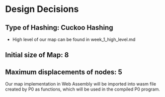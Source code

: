 # Design Decisions

## Type of Hashing: Cuckoo Hashing
- High level of our map can be found in week_1_high_level.md
## Initial size of Map: 8
## Maximum displacements of nodes: 5
Our map implementation in Web Assembly will be imported into wasm file created by P0 as functions, which will be used in the compiled P0 program.